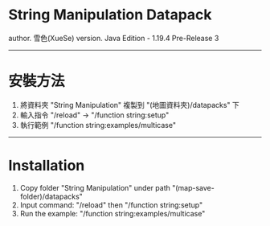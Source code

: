 # String Manipulation Datapack

author. 雪色(XueSe)
version. Java Edition - 1.19.4 Pre-Release 3

---

# 安裝方法

1. 將資料夾 "String Manipulation" 複製到 "(地圖資料夾)/datapacks" 下
2. 輸入指令 "/reload" -> "/function string:setup"
3. 執行範例 "/function string:examples/multicase"

---

# Installation

1. Copy folder "String Manipulation" under path "(map-save-folder)/datapacks"
2. Input command: "/reload" then "/function string:setup"
3. Run the example: "/function string:examples/multicase"
